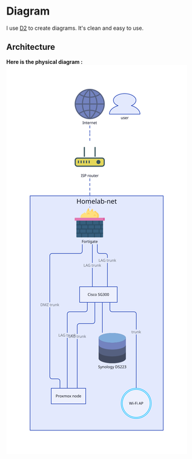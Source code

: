 # Diagram

I use [D2](https://d2lang.com/) to create diagrams. It's clean and easy to use.

## Architecture

**Here is the physical diagram :**
![Alt text](network.svg)
